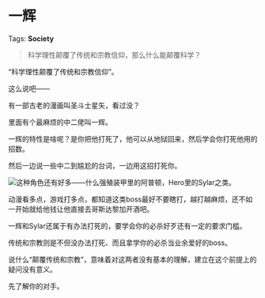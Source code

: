 # 一辉

Tags: **Society**

> 科学理性颠覆了传统和宗教信仰，那么什么能颠覆科学？



“科学理性颠覆了传统和宗教信仰”。

这么说吧——

有一部古老的漫画叫圣斗士星矢，看过没？

里面有个最麻烦的中二佬叫一辉。

一辉的特性是啥呢？是你把他打死了，他可以从地狱回来，然后学会你打死他用的招数。

然后一边说一些中二到尴尬的台词，一边用这招打死你。

![](https://pic1.zhimg.com/50/v2-349a7529e22ebb9c3ce80a483963ef93_720w.jpg?source=2c26e567)这种角色还有好多——什么强殖装甲里的阿普顿，Hero里的Sylar之类。

  


动漫看多点，游戏打多点，都知道这类boss最好不要瞎打，越打越麻烦，还不如一开始就给他钱让他直接去哥斯达黎加开酒吧。

  


一辉和Sylar还属于有办法打死的，要学会你的必杀好歹还有一定的要求门槛。

  


传统和宗教则是不但没办法打死、而且拿学你的必杀当业余爱好的boss。

说什么“颠覆传统和宗教”，意味着对这两者没有基本的理解，建立在这个前提上的疑问没有意义。

先了解你的对手。



